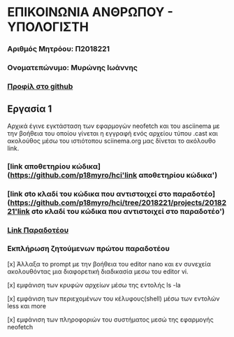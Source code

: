 # ΕΠΙΚΟΙΝΩΝΙΑ ΑΝΘΡΩΠΟΥ - ΥΠΟΛΟΓΙΣΤΗ
### Αριθμός Μητρόου: Π2018221
### Ονοματεπώνυμο: Μυρώνης Ιωάννης
### [Προφίλ στο github](https://github.com/p18myro 'Προφίλ στο github')

## Εργασία 1
  Αρχικά έγινε εγκτάσταση των εφαρμογών neofetch και του asciinema με την βοήθεια του οποίου γίνεται η εγγραφή ενός αρχείου τύπου .cast και ακολούθος μέσω του ιστιότοπου sciinema.org μας δίνεται το ακόλουθο link.
  
  ### [link αποθετηρίου κώδικα](https://github.com/p18myro/hci'link αποθετηρίου κώδικα')  
  ### [link σto κλαδί του κώδικα που αντιστοιχεί στο παραδοτέο](https://github.com/p18myro/hci/tree/2018221/projects/2018221'link σto κλαδί του κώδικα που αντιστοιχεί στο παραδοτέο')  
  ### [Link Παραδοτέου](https://asciinema.org/a/h3G9LSJztWqfEEveGGi15DT8d 'Link Παραδοτέου')

### Εκπλήρωση ζητούμενων πρώτου παραδοτέου

[x] Άλλαξα το prompt με την βοήθεια του editor nano και εν συνεχεία ακολουθόντας μια διαφορετική διαδικασία μεσω του editor vi.

[x] εμφάνιση των κρυφών αρχείων μέσω της εντολής ls -la

[x] εμφάνιση των περιεχομένων του κέλυφους(shell) μέσω των εντολών less και more

[x] εμφάνιση των πληροφοριών του συστήματος μεσώ της εφαρμογής neofetch 


